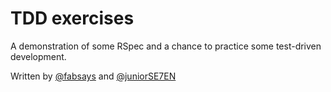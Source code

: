 TDD exercises
=================
A demonstration of some RSpec and a chance to practice some test-driven development.

Written by [@fabsays](https://github.com/fabsays) and [@juniorSE7EN](https://github.com/juniorSE7EN)
